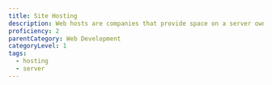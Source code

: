 ```yaml
---
title: Site Hosting
description: Web hosts are companies that provide space on a server owned or leased for use by clients, as well as providing Internet connectivity, typically in a data centre.
proficiency: 2
parentCategory: Web Development
categoryLevel: 1
tags:
  - hosting
  - server
---
```


